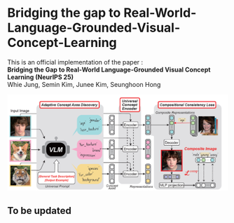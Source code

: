 # Bridging the gap to Real-World-Language-Grounded-Visual-Concept-Learning
This is an official implementation of the paper : \
**Bridging the Gap to Real-World Language-Grounded Visual Concept Learning (NeurIPS 25)**\
Whie Jung, Semin Kim, Junee Kim, Seunghoon Hong

![img](./overall_framework.png)

## To be updated
